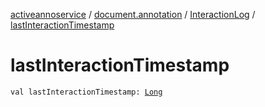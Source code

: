 [activeannoservice](../../index.md) / [document.annotation](../index.md) / [InteractionLog](index.md) / [lastInteractionTimestamp](./last-interaction-timestamp.md)

# lastInteractionTimestamp

`val lastInteractionTimestamp: `[`Long`](https://kotlinlang.org/api/latest/jvm/stdlib/kotlin/-long/index.html)